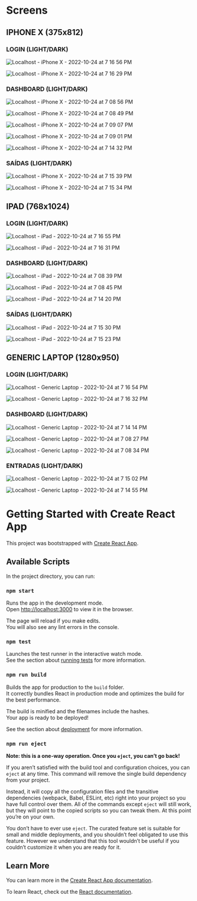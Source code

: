 # Screens

## IPHONE X (375x812)

### LOGIN (LIGHT/DARK)

![Localhost - iPhone X - 2022-10-24 at 7 16 56 PM](https://user-images.githubusercontent.com/47251032/197640951-3d8b016a-f5f3-498d-a24b-c882b882db51.jpg)

![Localhost - iPhone X - 2022-10-24 at 7 16 29 PM](https://user-images.githubusercontent.com/47251032/197640956-df8bcafe-b68a-4bfb-90c8-e0924c7e1be8.jpg)

### DASHBOARD (LIGHT/DARK)

![Localhost - iPhone X - 2022-10-24 at 7 08 56 PM](https://user-images.githubusercontent.com/47251032/197641094-2c49fa4c-bf58-455f-846c-a49f12f5a304.jpg)

![Localhost - iPhone X - 2022-10-24 at 7 08 49 PM](https://user-images.githubusercontent.com/47251032/197641100-cbbd8f53-ef97-4d11-a498-76969bbb19a4.jpg)

![Localhost - iPhone X - 2022-10-24 at 7 09 07 PM](https://user-images.githubusercontent.com/47251032/197641120-7eea11e7-e2e2-400d-8484-d7f0389182fe.jpg)

![Localhost - iPhone X - 2022-10-24 at 7 09 01 PM](https://user-images.githubusercontent.com/47251032/197641124-251a017e-ea34-4760-b487-dfb8edb5af49.jpg)

![Localhost - iPhone X - 2022-10-24 at 7 14 32 PM](https://user-images.githubusercontent.com/47251032/197641150-19bf749a-7655-4d81-8e9a-9aab1a25723f.jpg)

### SAÍDAS (LIGHT/DARK)

![Localhost - iPhone X - 2022-10-24 at 7 15 39 PM](https://user-images.githubusercontent.com/47251032/197641300-5c458595-455b-4439-a92a-c6de2ae0a7e8.jpg)

![Localhost - iPhone X - 2022-10-24 at 7 15 34 PM](https://user-images.githubusercontent.com/47251032/197641306-b64e2bb9-7a87-4988-8e0f-a47176dae8bd.jpg)

## IPAD (768x1024)

### LOGIN (LIGHT/DARK)

![Localhost - iPad - 2022-10-24 at 7 16 55 PM](https://user-images.githubusercontent.com/47251032/197641513-da08ab8d-5b02-4c93-8628-06bfd789f028.jpg)

![Localhost - iPad - 2022-10-24 at 7 16 31 PM](https://user-images.githubusercontent.com/47251032/197641516-e6b559cd-cce5-4fa6-a1c0-9ddce726cb79.jpg)

### DASHBOARD (LIGHT/DARK)

![Localhost - iPad - 2022-10-24 at 7 08 39 PM](https://user-images.githubusercontent.com/47251032/197641553-ef83c6b7-db23-4c45-9a7b-1a716f176667.jpg)

![Localhost - iPad - 2022-10-24 at 7 08 45 PM](https://user-images.githubusercontent.com/47251032/197641555-99933bc4-2a2f-41b2-b9fd-c28797a169f3.jpg)

![Localhost - iPad - 2022-10-24 at 7 14 20 PM](https://user-images.githubusercontent.com/47251032/197641551-7ab79b55-9723-4089-a8ca-d78ca463fc42.jpg)

### SAÍDAS (LIGHT/DARK)

![Localhost - iPad - 2022-10-24 at 7 15 30 PM](https://user-images.githubusercontent.com/47251032/197641633-50f681ca-a483-4e49-993a-ae30de9e88da.jpg)

![Localhost - iPad - 2022-10-24 at 7 15 23 PM](https://user-images.githubusercontent.com/47251032/197641638-4ce4d0d6-2c56-4c80-959f-059aac8bc0e6.jpg)

## GENERIC LAPTOP (1280x950)

### LOGIN (LIGHT/DARK)

![Localhost - Generic Laptop - 2022-10-24 at 7 16 54 PM](https://user-images.githubusercontent.com/47251032/197641785-4f8501e0-a28f-4277-89d5-26147e987c0b.jpg)

![Localhost - Generic Laptop - 2022-10-24 at 7 16 32 PM](https://user-images.githubusercontent.com/47251032/197641790-843270d3-fcb0-4aa7-bdb4-074cebea09a2.jpg)

### DASHBOARD (LIGHT/DARK)

![Localhost - Generic Laptop - 2022-10-24 at 7 14 14 PM](https://user-images.githubusercontent.com/47251032/197641819-dfc06dcb-281d-4338-9cf7-08b296787673.jpg)

![Localhost - Generic Laptop - 2022-10-24 at 7 08 27 PM](https://user-images.githubusercontent.com/47251032/197641822-8f702898-6df3-458d-a4b3-438f23b6e737.jpg)

![Localhost - Generic Laptop - 2022-10-24 at 7 08 34 PM](https://user-images.githubusercontent.com/47251032/197641823-6d287ee6-339b-496d-998b-4227b2e535a7.jpg)

### ENTRADAS (LIGHT/DARK)

![Localhost - Generic Laptop - 2022-10-24 at 7 15 02 PM](https://user-images.githubusercontent.com/47251032/197641838-a70520cc-e34c-4066-818e-e49b03f3aa8e.jpg)

![Localhost - Generic Laptop - 2022-10-24 at 7 14 55 PM](https://user-images.githubusercontent.com/47251032/197641843-ae7572d0-f383-4903-999b-bc6086b4b698.jpg)

# Getting Started with Create React App

This project was bootstrapped with [Create React App](https://github.com/facebook/create-react-app).

## Available Scripts

In the project directory, you can run:

### `npm start`

Runs the app in the development mode.\
Open [http://localhost:3000](http://localhost:3000) to view it in the browser.

The page will reload if you make edits.\
You will also see any lint errors in the console.

### `npm test`

Launches the test runner in the interactive watch mode.\
See the section about [running tests](https://facebook.github.io/create-react-app/docs/running-tests) for more information.

### `npm run build`

Builds the app for production to the `build` folder.\
It correctly bundles React in production mode and optimizes the build for the best performance.

The build is minified and the filenames include the hashes.\
Your app is ready to be deployed!

See the section about [deployment](https://facebook.github.io/create-react-app/docs/deployment) for more information.

### `npm run eject`

**Note: this is a one-way operation. Once you `eject`, you can’t go back!**

If you aren’t satisfied with the build tool and configuration choices, you can `eject` at any time. This command will remove the single build dependency from your project.

Instead, it will copy all the configuration files and the transitive dependencies (webpack, Babel, ESLint, etc) right into your project so you have full control over them. All of the commands except `eject` will still work, but they will point to the copied scripts so you can tweak them. At this point you’re on your own.

You don’t have to ever use `eject`. The curated feature set is suitable for small and middle deployments, and you shouldn’t feel obligated to use this feature. However we understand that this tool wouldn’t be useful if you couldn’t customize it when you are ready for it.

## Learn More

You can learn more in the [Create React App documentation](https://facebook.github.io/create-react-app/docs/getting-started).

To learn React, check out the [React documentation](https://reactjs.org/).
